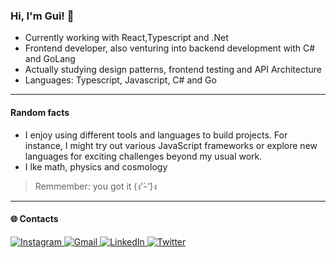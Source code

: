 ### Hi, I'm Gui! 👋

- Currently working with React,Typescript and .Net
- Frontend developer, also venturing into backend development with C# and GoLang
- Actually studying design patterns, frontend testing and API Architecture
- Languages: Typescript, Javascript, C# and Go

---
#### Random facts
- I enjoy using different tools and languages to build projects. For instance, I might try out various JavaScript frameworks or explore new languages for exciting challenges beyond my usual work.
- I lke math, physics and cosmology

> Remmember: you got it (ง'̀-'́)ง
---
#### 🌐 Contacts

<div align="start">
  <a href="https://www.instagram.com/guinunesln/" target="_blank">
    <img src="https://img.shields.io/badge/-Instagram-%23E4405F?style=for-the-badge&logo=instagram&logoColor=white" alt="Instagram" />
  </a>
  <a href="mailto:gnlnascimento@@gmail.com" target="_blank">
    <img src="https://img.shields.io/badge/-Gmail-%23333?style=for-the-badge&logo=gmail&logoColor=white" alt="Gmail" />
  </a>
  <a href="https://www.linkedin.com/in/guilherme-nunes-b80035227/" target="_blank">
    <img src="https://img.shields.io/badge/-LinkedIn-%230077B5?style=for-the-badge&logo=linkedin&logoColor=white" alt="LinkedIn" />
  </a>
    <a href="https://twitter.com/guincrf_" target="_blank">
    <img src="https://img.shields.io/badge/Twitter-1DA1F2?style=for-the-badge&logo=twitter&logoColor=white" alt="Twitter" />
  </a>
</div>
